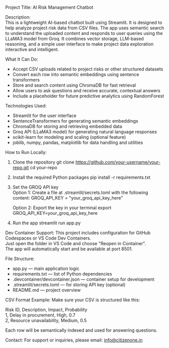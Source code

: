 Project Title: AI Risk Management Chatbot

Description:  
This is a lightweight AI-based chatbot built using Streamlit. It is designed to help analyze project risk data from CSV files. The app uses semantic search to understand the uploaded content and responds to user queries using the LLaMA3 model from Groq. It combines vector storage, LLM-based reasoning, and a simple user interface to make project data exploration interactive and intelligent.

What It Can Do:
- Accept CSV uploads related to project risks or other structured datasets
- Convert each row into semantic embeddings using sentence transformers
- Store and search content using ChromaDB for fast retrieval
- Allow users to ask questions and receive accurate, contextual answers
- Include a placeholder for future predictive analytics using RandomForest

Technologies Used:
- Streamlit for the user interface
- SentenceTransformers for generating semantic embeddings
- ChromaDB for storing and retrieving embedded data
- Groq API (LLaMA3 model) for generating natural language responses
- scikit-learn for modeling and scaling (optional feature)
- joblib, numpy, pandas, matplotlib for data handling and utilities

How to Run Locally:
1. Clone the repository
   git clone https://github.com/your-username/your-repo.git
   cd your-repo

2. Install the required Python packages
   pip install -r requirements.txt

3. Set the GROQ API key  
   Option 1: Create a file at .streamlit/secrets.toml with the following content:
   GROQ_API_KEY = "your_groq_api_key_here"

   Option 2: Export the key in your terminal
   export GROQ_API_KEY=your_groq_api_key_here

4. Run the app
   streamlit run app.py

Dev Container Support:
This project includes configuration for GitHub Codespaces or VS Code Dev Containers.  
Just open the folder in VS Code and choose "Reopen in Container".  
The app will automatically start and be available at port 8501.

File Structure:
- app.py — main application logic
- requirements.txt — list of Python dependencies
- .devcontainer/devcontainer.json — container setup for development
- .streamlit/secrets.toml — for storing API key (optional)
- README.md — project overview

CSV Format Example:
Make sure your CSV is structured like this:

Risk ID, Description, Impact, Probability  
1, Delay in procurement, High, 0.7  
2, Resource unavailability, Medium, 0.5  

Each row will be semantically indexed and used for answering questions.

Contact:
For support or inquiries, please email: info@citizenone.in
